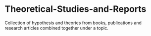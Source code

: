 Theoretical-Studies-and-Reports
===============================

Collection of hypothesis and theories from books, publications and research articles combined together under a topic.